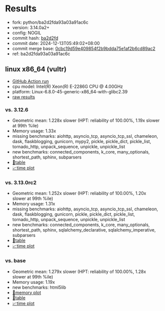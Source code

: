 # Results

- fork: python/ba2d2fda93a03a91ac6c
- version: 3.14.0a2+
- config: NOGIL
- commit hash: [ba2d2fd](https://github.com/python/cpython/commit/ba2d2fd)
- commit date: 2024-12-13T05:49:02+08:00
- commit merge base: [0cbc19d59e409854f2b9bdda75e1af2b6cd89ac2](https://github.com/python/cpython/commit/0cbc19d59e409854f2b9bdda75e1af2b6cd89ac2)
- ref: ba2d2fda93a03a91ac6c

## linux x86_64 (vultr)

- [GitHub Action run](https://github.com/facebookexperimental/free-threading-benchmarking/actions/runs/12307195011)
- cpu model: Intel(R) Xeon(R) E-2286G CPU @ 4.00GHz
- platform: Linux-6.8.0-45-generic-x86_64-with-glibc2.39
- [raw results](bm-20241213-vultr-x86_64-python-ba2d2fda93a03a91ac6c-3.14.0a2%2B-ba2d2fd.json)

### vs. 3.12.6

- Geometric mean: 1.228x slower (HPT: reliability of 100.00%, 1.19x slower at 99th %ile)
- Memory usage: 1.33x
- missing benchmarks: aiohttp, asyncio_tcp, asyncio_tcp_ssl, chameleon, dask, flaskblogging, gunicorn, mypy2, pickle, pickle_dict, pickle_list, tornado_http, unpack_sequence, unpickle, unpickle_list
- new benchmarks: connected_components, k_core, many_optionals, shortest_path, sphinx, subparsers
- [📄table](bm-20241213-vultr-x86_64-python-ba2d2fda93a03a91ac6c-3.14.0a2%2B-ba2d2fd-vs-3.12.6.md)
- [📈time plot](bm-20241213-vultr-x86_64-python-ba2d2fda93a03a91ac6c-3.14.0a2%2B-ba2d2fd-vs-3.12.6.svg)

### vs. 3.13.0rc2

- Geometric mean: 1.252x slower (HPT: reliability of 100.00%, 1.20x slower at 99th %ile)
- Memory usage: 1.31x
- missing benchmarks: aiohttp, asyncio_tcp, asyncio_tcp_ssl, chameleon, dask, flaskblogging, gunicorn, pickle, pickle_dict, pickle_list, tornado_http, unpack_sequence, unpickle, unpickle_list
- new benchmarks: connected_components, k_core, many_optionals, shortest_path, sphinx, sqlalchemy_declarative, sqlalchemy_imperative, subparsers
- [📄table](bm-20241213-vultr-x86_64-python-ba2d2fda93a03a91ac6c-3.14.0a2%2B-ba2d2fd-vs-3.13.0rc2.md)
- [📈time plot](bm-20241213-vultr-x86_64-python-ba2d2fda93a03a91ac6c-3.14.0a2%2B-ba2d2fd-vs-3.13.0rc2.svg)

### vs. base

- Geometric mean: 1.279x slower (HPT: reliability of 100.00%, 1.28x slower at 99th %ile)
- Memory usage: 1.19x
- new benchmarks: html5lib
- [🧠memory plot](bm-20241213-vultr-x86_64-python-ba2d2fda93a03a91ac6c-3.14.0a2%2B-ba2d2fd-vs-base-mem.svg)
- [📄table](bm-20241213-vultr-x86_64-python-ba2d2fda93a03a91ac6c-3.14.0a2%2B-ba2d2fd-vs-base.md)
- [📈time plot](bm-20241213-vultr-x86_64-python-ba2d2fda93a03a91ac6c-3.14.0a2%2B-ba2d2fd-vs-base.svg)

